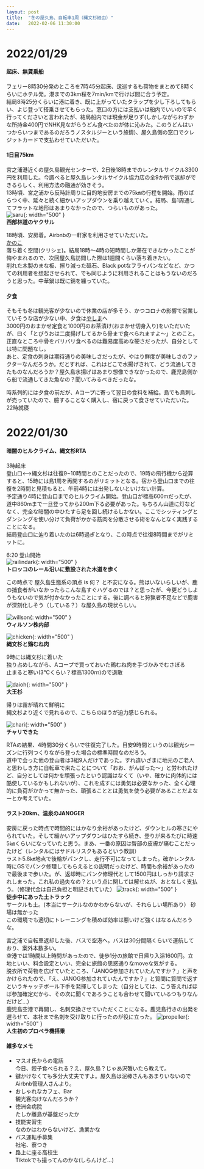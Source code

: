 ```yaml
---
layout: post
title:  "冬の屋久島、自転車1周（縄文杉経由）"
date:   2022-02-06 11:30:00
---
```

# **2022/01/29**
#### **起床、無賃乗船**
フェリー8時30分発のところを7時45分起床、逡巡するも荷物をまとめて8時くらいにホテル発。港までの3km程を7min/kmで行けば間に合う予定。  
結局8時25分くらいに港に着き、既に上がっていたタラップを少し下ろしてもらい、よじ登って搭乗させてもらった。窓口の方には支払いは船内でいいので早く行ってくださいと言われたが、結局船内では現金が足りず(しかしながらわずかな所持金400円でNHK見ながらうどん食べたのが体に沁みた。このうどんはいつからいつまであるのだろうノスタルジーという旅情)、屋久島側の窓口でクレジットカードで支払わせていただいた。

#### **1日目75km**
宮之浦港近くの屋久島観光センターで、2日後18時までのレンタルサイクル3300円を利用した。今調べると屋久島レンタルサイクル協力店の全9か所で返却ができるらしく、利用方法の融通が効きそう。  
13時頃、宮之浦から反時計周りに目的地安房までの75㎞の行程を開始。雨のぱらつく中、延々と続く細かいアップダウンを乗り越えていく。結局、島1周通してフラットな地形はあまりなかったので、つらいものがあった。  
![saru](https://ashg0.github.io/assets/images/20220206_saru.jpg){: width="500" }  
**西部林道のヤクサル**

18時頃、安房着。Airbnbの一軒家を利用させていただいた。  
[かのこ](https://www.airbnb.jp/users/show/55844852)  
落ち着く空間(クリシェ)。結局18時～4時の短時間しか滞在できなかったことが悔やまれるので、次回屋久島訪問した際は1週間くらい落ち着きたい。  
削れた木製のまな板、擦り減った砥石、Black potなフライパンなどなど、かつての利用者を想起させられて、でも同じように利用されることはもうないのだろうと思った。中華鍋は既に錆を纏っていた。

#### **夕食**
そもそも冬は観光客が少ないので休業の店が多そう、かつコロナの影響で営業していそうな店が少ない中、夕食は[やしま](http://www.ambo-yashima.com/)へ  
3000円のおまかせ定食と1000円のお茶漬け(おまかせ切身入り)をいただいたが、曰く「とびうおは二度揚げしてるから骨まで食べられますよ～」とのこと。正直なところ中骨をバリバリ食べるのは難易度高めな硬さだったが、自分としては特に問題なし。  
あと、定食の刺身は期待通りの美味しさだったが、やはり鮮度が美味しさのファクターなんだろうか。だとすれば、これはどこで水揚げされて、どう流通してきたものなんだろうか？屋久島水揚げはあまり想像できなかったので、鹿児島側から船で流通してきた魚なの？聞いてみるべきだったな。

時系列的には夕食の前だが、Aコープに寄って翌日の食料を補給。島でも鳥刺しが売っていたので、臆することなく購入し、宿に戻って食させていただいた。  
22時就寝

# **2022/01/30**
#### **暗闇のヒルクライム、縄文杉RTA**
3時起床  
登山口<-->縄文杉は往復9~10時間とのことだったので、19時の飛行機から逆算すると、15時には島1周を再開するのがリミットとなる。宿から登山口までの往復を2時間と見積もると、午前4時には出発しないといけない計算。  
予定通り4時に登山口までのヒルクライム開始。登山口が標高600mだったが、道中860mまで一旦登ってから200m下る必要があった。もちろん山道に灯などなく、完全な暗闇の中ひたすら足を回し続けるしかない。ここでシッティングとダンシングを使い分けて負荷がかかる筋肉を分散させる術をなんとなく実践することになる。  
結局登山口に辿り着いたのは6時過ぎとなり、この時点で往復8時間までがリミットに。

6:20 登山開始  
![railindark](https://ashg0.github.io/assets/images/20220206_railindark.jpg){: width="500" }  
**トロッコのレール沿いに敷設された木道を歩く**

この時点で 屋久島生態系の頂点 is 何？ と不安になる。熊はいないらしいが、鹿の捕食者がいなかったらこんな島すぐハゲるのでは？と思ったが、今更どうしようもないので気が付かなかったことにする。後に調べると狩猟者不足などで鹿害が深刻化しそう（している？）な屋久島の現状らしい。

![willson](https://ashg0.github.io/assets/images/20220206_willson.jpg){: width="500" }  
**ウィルソン株内部**

![chicken](https://ashg0.github.io/assets/images/20220206_chiken.jpg){: width="500" }  
**縄文杉と鶏むね肉**

9時には縄文杉に着いた  
独り占めしながら、Aコープで買っておいた鶏むね肉を手づかみでむさぼる  
止まると寒い(3℃くらい？標高1300ｍ)ので退散

![daioh](https://ashg0.github.io/assets/images/20220206_daioh.jpg){: width="500" }  
**大王杉** 

帰りは霧が晴れて鮮明に  
縄文杉より近くで見れるので、こちらのほうが迫力感じられる。  

![chari](https://ashg0.github.io/assets/images/20220206_chari.jpg){: width="500" }  
**チャリできた**

RTAの結果、4時間30分くらいで往復完了した。目安9時間というのは観光シーズンに行列つくりながら登った場合の標準時間なのだろう。  
道中で会った他の登山者は3組9人だけであった。すれ違いざまに地元のご老人と思わしき方に自転車で来たことについて「おお、がんばった～」と労われたけど、自分としては何かを頑張ったという認識はなくて（いや、確かに肉体的には酷使しているかもしれないが）、これを成すには勇気は必要なかった、全く心理的に負荷がかかって無かった、頑張ることとは勇気を使う必要があることだよなーとか考えていた。

#### **ラスト20km、温泉のJANOGER**
安房に戻った時点で時間的にはかなり余裕があったけど、ダウンヒルの寒さにやられていた。そして細かいアップダウンはひたすら続き、登りが来るたびに時速5㎞くらいになっていたと思う。まあ、一番の原因は臀部の皮膚が痛むことだったけど（レンタルにはサドルリスクもあるという教訓）  
ラスト5.8㎞地点で後輪がパンクし、走行不可になってしまった。確かレンタル時にGSでパンク修理してもらえるとの説明だったけど、時間も余裕があったので最後まで歩いた。が、返却時にパンク修理代として1500円はしっかり請求されしまった。これ私の過失なの？という点に関しては解せぬが、おとなしく支払う。（修理代金は自己負担と明記されていた）
![track](https://ashg0.github.io/assets/images/20220206_track.jpg){: width="500" }  
**徒歩中にあった土トラック**  
サークルも土。(本当にサークルなのかわからないが、それらしい場所あり） 砂場は無かった  
この環境でも適切にトレーニングを積めば効率は悪いけど強くはなるんだろうな。

宮之浦で自転車返却した後、バスで空港へ。バスは30分間隔くらいで運航しており、案外本数多い。  
空港では1時間以上時間があったので、徒歩1分の旅館で日帰り入浴1600円。立地といい、料金設定といい、完全に旅館の思惑通りなmoveな気がする。  
脱衣所で荷物を広げていたところ、「JANOG参加されていたんですか？」と声をかけられたので、「え、JANOG参加されていたんですか？」と質問に質問で返すというキャッチボール下手を発揮してしまった（自分としては、こう答えればほぼ参加確定だから、その次に聞くであろうことも合わせて聞いているつもりなんだけど…）  
鹿児島空港で再開し、名刺交換させていただくことになる。鹿児島行きの出発を遅らせて、本社まで名刺を受け取りに行ったのが役に立った。
![propeller](https://ashg0.github.io/assets/images/20220206_propeller.jpg){: width="500" }  
**人生初のプロペラ機搭乗**

#### 雑多なメモ
- マスオ氏からの電話  
今日、餃子食べられる？え、屋久島？じゃあ沢蟹いたら教えて。  
- 鍵かけなくても多分大丈夫ですよ。屋久島は泥棒さんもあまりいないので  
Airbnb管理人さんより。
- おしゃれなカフェ、Bar  
観光客向けなんだろうか？
- 徳洲会病院  
たしか離島が基盤だったか
- 技能実習生  
なのかはわからないけど、漁業かな
- バス運転手募集  
社宅、寮つき
- 路上に座る高校生  
Tiktokでも撮ってんのかな(しらんけど…)
